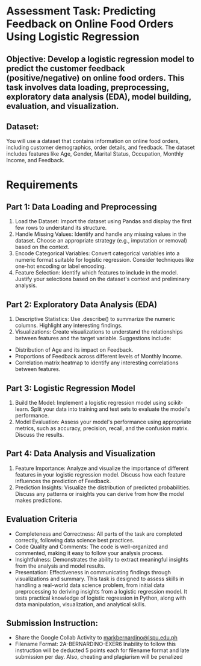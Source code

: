 # Assessment Task: Predicting Feedback on Online Food Orders Using Logistic Regression
## Objective: Develop a logistic regression model to predict the customer feedback (positive/negative) on online food orders. This task involves data loading, preprocessing, exploratory data analysis (EDA), model building, evaluation, and visualization.
## Dataset:
You will use a dataset that contains information on online food orders, including customer demographics,
order details, and feedback. The dataset includes features like Age, Gender, Marital Status, Occupation,
Monthly Income, and Feedback.

# Requirements
## Part 1: Data Loading and Preprocessing
1. Load the Dataset: Import the dataset using Pandas and display the first few rows to understand
its structure.
2. Handle Missing Values: Identify and handle any missing values in the dataset. Choose an
appropriate strategy (e.g., imputation or removal) based on the context.
3. Encode Categorical Variables: Convert categorical variables into a numeric format suitable for
logistic regression. Consider techniques like one-hot encoding or label encoding.
4. Feature Selection: Identify which features to include in the model. Justify your selections based
on the dataset's context and preliminary analysis.

## Part 2: Exploratory Data Analysis (EDA)
1. Descriptive Statistics: Use .describe() to summarize the numeric columns. Highlight any
interesting findings.
2. Visualizations: Create visualizations to understand the relationships between features and the
target variable. Suggestions include:
* Distribution of Age and its impact on Feedback.
* Proportions of Feedback across different levels of Monthly Income.
* Correlation matrix heatmap to identify any interesting correlations between features.


## Part 3: Logistic Regression Model
1. Build the Model: Implement a logistic regression model using scikit-learn. Split your data into
training and test sets to evaluate the model's performance.
2. Model Evaluation: Assess your model's performance using appropriate metrics, such as accuracy,
precision, recall, and the confusion matrix. Discuss the results.

## Part 4: Data Analysis and Visualization
1. Feature Importance: Analyze and visualize the importance of different features in your logistic
regression model. Discuss how each feature influences the prediction of Feedback.
2. Prediction Insights: Visualize the distribution of predicted probabilities. Discuss any patterns or
insights you can derive from how the model makes predictions.

## Evaluation Criteria
* Completeness and Correctness: All parts of the task are completed correctly, following data
science best practices.
* Code Quality and Comments: The code is well-organized and commented, making it easy to
follow your analysis process.
* Insightfulness: Demonstrates the ability to extract meaningful insights from the analysis and
model results.
* Presentation: Effectiveness in communicating findings through visualizations and summary.
This task is designed to assess skills in handling a real-world data science problem, from initial data
preprocessing to deriving insights from a logistic regression model. It tests practical knowledge of logistic
regression in Python, along with data manipulation, visualization, and analytical skills.
## Submission Instruction:
* Share the Google Collab Activity to markbernardino@lspu.edu.ph
* Filename Format: 2A-BERNARDINO-EXER6
Inability to follow this instruction will be deducted 5 points each for filename format and late submission
per day. Also, cheating and plagiarism will be penalized
